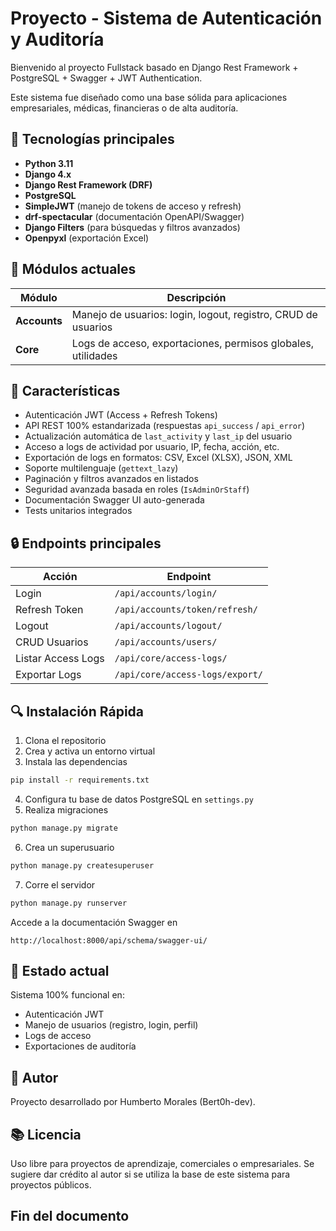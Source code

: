 # Proyecto - Sistema de Autenticación y Auditoría

Bienvenido al proyecto Fullstack basado en Django Rest Framework + PostgreSQL + Swagger + JWT Authentication.

Este sistema fue diseñado como una base sólida para aplicaciones empresariales, médicas, financieras o de alta auditoría.

## 🔖 Tecnologías principales

- **Python 3.11**
- **Django 4.x**
- **Django Rest Framework (DRF)**
- **PostgreSQL**
- **SimpleJWT** (manejo de tokens de acceso y refresh)
- **drf-spectacular** (documentación OpenAPI/Swagger)
- **Django Filters** (para búsquedas y filtros avanzados)
- **Openpyxl** (exportación Excel)

## 📖 Módulos actuales

| Módulo       | Descripción                                                   |
|--------------|---------------------------------------------------------------|
| **Accounts** | Manejo de usuarios: login, logout, registro, CRUD de usuarios |
| **Core**     | Logs de acceso, exportaciones, permisos globales, utilidades  |

## 📌 Características

- Autenticación JWT (Access + Refresh Tokens)
- API REST 100% estandarizada (respuestas `api_success` / `api_error`)
- Actualización automática de `last_activity` y `last_ip` del usuario
- Acceso a logs de actividad por usuario, IP, fecha, acción, etc.
- Exportación de logs en formatos: CSV, Excel (XLSX), JSON, XML
- Soporte multilenguaje (`gettext_lazy`)
- Paginación y filtros avanzados en listados
- Seguridad avanzada basada en roles (`IsAdminOrStaff`)
- Documentación Swagger UI auto-generada
- Tests unitarios integrados

## 🔒 Endpoints principales

| Acción             | Endpoint |
|--------------------|----------------------------------|
| Login              | `/api/accounts/login/`           |
| Refresh Token      | `/api/accounts/token/refresh/`   |
| Logout             | `/api/accounts/logout/`          |
| CRUD Usuarios      | `/api/accounts/users/`           |
| Listar Access Logs | `/api/core/access-logs/`         |
| Exportar Logs      | `/api/core/access-logs/export/`  |

## 🔍 Instalación Rápida

1. Clona el repositorio
2. Crea y activa un entorno virtual
3. Instala las dependencias

```bash
pip install -r requirements.txt
```

4. Configura tu base de datos PostgreSQL en `settings.py`
5. Realiza migraciones

```bash
python manage.py migrate
```

6. Crea un superusuario

```bash
python manage.py createsuperuser
```

7. Corre el servidor

```bash
python manage.py runserver
```

Accede a la documentación Swagger en

```
http://localhost:8000/api/schema/swagger-ui/
```

## 🚀 Estado actual

Sistema 100% funcional en:

- Autenticación JWT
- Manejo de usuarios (registro, login, perfil)
- Logs de acceso
- Exportaciones de auditoría

## 🕺 Autor

Proyecto desarrollado por Humberto Morales (Bert0h-dev).

## 📚 Licencia

Uso libre para proyectos de aprendizaje, comerciales o empresariales. Se sugiere dar crédito al autor si se utiliza la base de este sistema para proyectos públicos.

## Fin del documento
